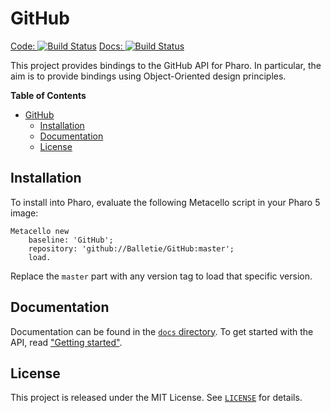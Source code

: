 GitHub
======
[Code: ![Build Status](https://travis-ci.org/Balletie/GitHub.svg?branch=master)](https://travis-ci.org/Balletie/GitHub)
[Docs: ![Build Status](https://travis-ci.org/Balletie/GitHub.svg?branch=docs)](https://travis-ci.org/Balletie/GitHub)

This project provides bindings to the GitHub API for Pharo. In particular, the aim is to provide bindings using Object-Oriented design principles.

<!-- markdown-toc start - Don't edit this section. Run M-x markdown-toc-generate-toc again -->
**Table of Contents**

- [GitHub](#github)
    - [Installation](#installation)
    - [Documentation](#documentation)
    - [License](#license)

<!-- markdown-toc end -->

## Installation

To install into Pharo, evaluate the following Metacello script in your Pharo 5 image:

```Smalltalk
Metacello new
	baseline: 'GitHub';
	repository: 'github://Balletie/GitHub:master';
	load.
```

Replace the `master` part with any version tag to load that specific version.

## Documentation

Documentation can be found in the [`docs` directory](./docs/). To get started with the API, read ["Getting started"](./docs/getting-started.md).

## License

This project is released under the MIT License. See [`LICENSE`](./LICENSE) for details.
